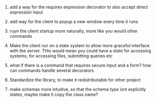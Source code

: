
1. add a way for the requires expression decorator to also accept direct expression input

2. add way for the client to popup a new window every time it runs

3. ruyn the client startup more naturally, more like you would other commands

4. Make the client run on a state system to allow more graceful interface with the server. THis would mean you could have a state for accessing systems, for accessing files, submitting queries etc

5. what if there is a command that requires secure input and a form? how can commands handle several decorators

6. Standardize the library, to make it redistributable for other project

7.  make schemas more intuitive, so that the schema type isnt explicitly states, maybe make ti copy the class name?